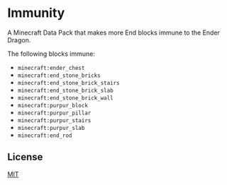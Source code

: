 # Immunity

A Minecraft Data Pack that makes more End blocks immune to the Ender Dragon.

The following blocks immune:

- `minecraft:ender_chest`
- `minecraft:end_stone_bricks`
- `minecraft:end_stone_brick_stairs`
- `minecraft:end_stone_brick_slab`
- `minecraft:end_stone_brick_wall`
- `minecraft:purpur_block`
- `minecraft:purpur_pillar`
- `minecraft:purpur_stairs`
- `minecraft:purpur_slab`
- `minecraft:end_rod`

## License

[MIT](license.txt)
